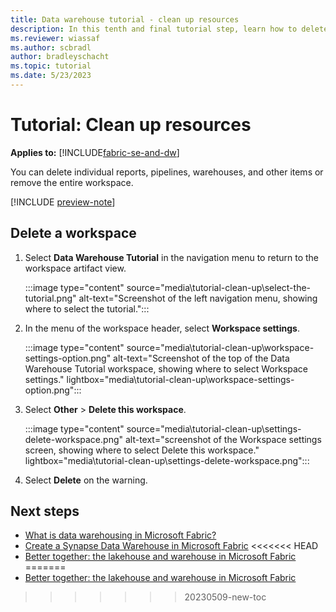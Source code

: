 ```yaml
---
title: Data warehouse tutorial - clean up resources
description: In this tenth and final tutorial step, learn how to delete an entire workspace, and delete individual reports, pipelines, warehouses, and other items.
ms.reviewer: wiassaf
ms.author: scbradl
author: bradleyschacht
ms.topic: tutorial
ms.date: 5/23/2023
---
```


# Tutorial: Clean up resources

**Applies to:** [!INCLUDE[fabric-se-and-dw](includes/applies-to-version/fabric-se-and-dw.md)]

You can delete individual reports, pipelines, warehouses, and other items or remove the entire workspace.

[!INCLUDE [preview-note](../includes/preview-note.md)]

## Delete a workspace

1. Select **Data Warehouse Tutorial** in the navigation menu to return to the workspace artifact view.

   :::image type="content" source="media\tutorial-clean-up\select-the-tutorial.png" alt-text="Screenshot of the left navigation menu, showing where to select the tutorial.":::

1. In the menu of the workspace header, select **Workspace settings**.

   :::image type="content" source="media\tutorial-clean-up\workspace-settings-option.png" alt-text="Screenshot of the top of the Data Warehouse Tutorial workspace, showing where to select Workspace settings." lightbox="media\tutorial-clean-up\workspace-settings-option.png":::

1. Select **Other** > **Delete this workspace**.

   :::image type="content" source="media\tutorial-clean-up\settings-delete-workspace.png" alt-text="screenshot of the Workspace settings screen, showing where to select Delete this workspace." lightbox="media\tutorial-clean-up\settings-delete-workspace.png":::

1. Select **Delete** on the warning.

## Next steps

- [What is data warehousing in Microsoft Fabric?](data-warehousing.md)
- [Create a Synapse Data Warehouse in Microsoft Fabric](create-warehouse.md)
<<<<<<< HEAD
- [Better together: the lakehouse and warehouse in Microsoft Fabric](get-started-lakehouse-sql-endpoint.md)
=======
- [Better together: the lakehouse and warehouse in Microsoft Fabric](get-started-lakehouse-sql-endpoint.md)
>>>>>>> 20230509-new-toc
